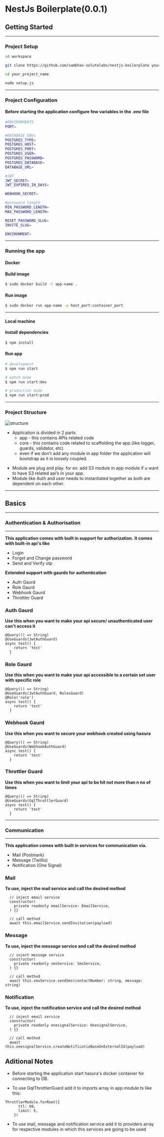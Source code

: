 # NestJs Boilerplate(0.0.1)

## Getting Started

---

### Project Setup

```bash
cd workspace

git clone https://github.com/sambhav-solutelabs/nestjs-boilerplate your_project_name
```

```bash
cd your_project_name

node setup.js
```

---

### Project Configuration

#### Before starting the application configure few variables in the .env file

```bash
#ENVIRONMENTS
PORT=

#DATABASE ENVs
POSTGRES_TYPE=
POSTGRES_HOST=
POSTGRES_PORT=
POSTGRES_USER=
POSTGRES_PASSWORD=
POSTGRES_DATABASE=
DATABASE_URL=

#JWT
JWT_SECRET=
JWT_EXPIRES_IN_DAYS=

WEBHOOK_SECRET=

#password length
MIN_PASSWORD_LENGTH=
MAX_PASSWORD_LENGTH=

RESET_PASSWORD_SLUG=
INVITE_SLUG=

ENVIRONMENT=
```

---

### Running the app

#### Docker

#### Build image

```bash
$ sudo docker build -t app-name .
```

#### Run image

```bash
$ sudo docker run app-name -p host_port:container_port
```

---

#### Local machine

#### Install dependencies

```bash
$ npm install
```

#### Run app

```bash
# development
$ npm run start

# watch mode
$ npm run start:dev

# production mode
$ npm run start:prod
```

---

### Project Structure

![structure](https://raw.githubusercontent.com/sambhav-solutelabs/nestjs-boilerplate/feature/NJB-6-refactor/assets/structure.png?token=ARQQ67XLQYTUYJD47DDSTLDAMQVGE)

- Application is divided in 2 parts
  - app - this contains APIs related code
  - core - this contains code related to scaffolding the app.(like logger, guards, validator, etc)
  - even if we don’t add any module in app folder the application will bootstrap as it is loosely coupled.

* Module are plug and play. for ex: add S3 module in app module if u want to have S3 related api’s in your app.
* Module like Auth and user needs to instantiated together as both are dependent on each other.

---

## Basics

---

### Authentication & Authorisation

---

**This application comes with built in support for authorization.**
**It comes with built-in api's like**

- Login
- Forget and Change password
- Send and Verify otp

**Extended support with gaurds for authentication**

- Auth Gaurd
- Role Gaurd
- Webhook Gaurd
- Throttler Guard

### Auth Gaurd

**Use this when you want to make your api secure/ unauthenticated user can't access it**

```
@Query(() => String)
@UseGuards(JwtAuthGuard)
async test() {
    return 'test'
  }
```

### Role Gaurd

**Use this when you want to make your api accessible to a certain set user with specific role**

```
@Query(() => String)
@UseGuards(JwtAuthGuard, RolesGuard)
@Role('role')
async test() {
    return 'test'
  }
```

### Webhook Gaurd

**Use this when you want to secure your webhook created using hasura**

```
@Query(() => String)
@UseGuards(WebhookAuthGuard)
async test() {
    return 'test'
  }
```

### Throttler Guard

**Use this when you want to limit your api to be hit not more than n no of times**

```
@Query(() => String)
@UseGuards(GqlThrottlerGuard)
async test() {
    return 'test'
  }
```

---

### Communication

---

**This application comes with built in services for communication via.**

- Mail (Postmark)
- Message (Twillio)
- Notification (One Signal)

### Mail

**To use, inject the mail service and call the desired method**

```
  // inject email service
  constructor(
    private readonly emailService: EmailService,
  ) {}

  // call method
  await this.emailService.sendInvitation(payload)
```

### Message

**To use, inject the message service and call the desired method**

```
  // inject message service
  constructor(
    private readonly smsService: SmsService,
  ) {}

  // call method
  await this.smsService.sendSms(contactNumber: string, message: string)
```

### Notification

**To use, inject the notification service and call the desired method**

```
  // inject email service
  constructor(
    private readonly onesignalService: OnesignalService,
  ) {}

  // call method
  await this.onesignalService.createNotificatioBaseOnExternalId(payload)
```

## Aditional Notes

- Before starting the application start hasura's docker container for connecting to DB.

- To use GqlThrottlerGuard add it to imports array in app.module.ts like this:

```
ThrottlerModule.forRoot({
      ttl: 60,
      limit: 5,
    })
```

- To use mail, message and notification service add it to providers array for respective modules in which this services are going to be used
